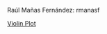 Raúl Mañas Fernández: rmanasf

[Violin Plot](https://raulmanasf97.github.io/rmanasf_PEC2_Visualizacion_Datos.github.io/rmanasf_PEC2_Visualizacion_Datos_ViolinPlot.png)
